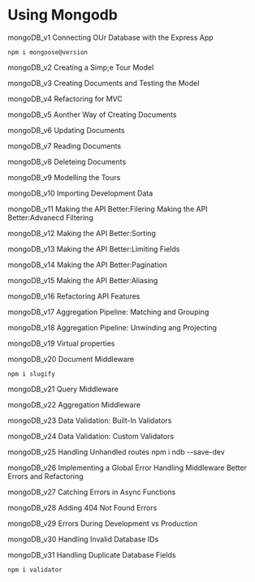 # Using Mongodb


mongoDB_v1
Connecting OUr Database with the Express App

```
npm i mongoose@version
```


mongoDB_v2
Creating a Simp;e Tour Model

mongoDB_v3
Creating Documents and Testing the Model

mongoDB_v4
Refactoring for MVC

mongoDB_v5
Aonther Way of Creating Documents

mongoDB_v6
Updating Documents

mongoDB_v7
Reading Documents

mongoDB_v8
Deleteing Documents

mongoDB_v9
Modelling the Tours

mongoDB_v10
Importing Development Data

mongoDB_v11
Making the API Better:Filering
Making the API Better:Advanecd Filtering

mongoDB_v12
Making the API Better:Sorting

mongoDB_v13
Making the API Better:Limiting Fields

mongoDB_v14
Making the API Better:Pagination

mongoDB_v15
Making the API Better:Aliasing

mongoDB_v16
Refactoring API Features

mongoDB_v17
Aggregation Pipeline: Matching and Grouping

mongoDB_v18
Aggregation Pipeline: Unwinding ang Projecting

mongoDB_v19
Virtual properties

mongoDB_v20
Document Middleware

```
npm i slugify
```
mongoDB_v21
Query Middleware

mongoDB_v22
Aggregation Middleware

mongoDB_v23
Data Validation: Built-ln Validators

mongoDB_v24
Data Validation: Custom Validators

mongoDB_v25
Handling Unhandled routes
npm i ndb --save-dev

mongoDB_v26
Implementing a Global Error Handling Middleware
Better Errors and Refactoring

mongoDB_v27
Catching Errors in Async Functions

mongoDB_v28
Adding 404 Not Found Errors

mongoDB_v29
Errors During Development vs Production

mongoDB_v30
Handling Invalid Database IDs

mongoDB_v31
Handling Duplicate Database Fields

```
npm i validator
```